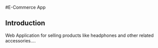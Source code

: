 
#E-Commerce App
## Introduction
Web Application for selling products like headphones and other related accessories....
